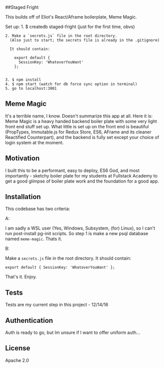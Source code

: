 ##Staged Fright

This builds off of Eliot's React/Aframe boilerplate, Meme Magic.

  Set up:
    1. $ createdb staged-fright (just for the first time, obvs)

    2. Make a `secrets.js` file in the root directory.
      (Also just to start; the secrets file is already in the .gitignore)

      It should contain:

        export default {
          SessionKey: 'WhateverYouWant'
        };


    3. $ npm install
    4. $ npm start (watch for db force sync option in terminal)
    5. go to localhost:3001





## Meme Magic

It's a terrible name, I know. Doesn't summarize this app at all. Here it is:
Meme Magic is a heavy handed backend boiler plate with some very light front end stuff set up. What little is set up on the front end is beautiful (PropTypes, Immutable.js for Redux Store, ES6, AFrame and its cleaner Reactified Counterpart), and the backend is fully set except your choice of login system at the moment.

## Motivation

I built this to be a performant, easy to deploy, ES6 God, and most importantly - sketchy boiler plate for my students at Fullstack Academy to get a good glimpse of boiler plate work and the foundation for a good app.

## Installation

This codebase has two criteria:

A:

  I am sadly a WSL user (Yes, Windows, Subsystem, (for) Linux), so I can't run post-install pg-init scripts. So step 1 is make a new psql database named `meme-magic`. Thats it.

B:

  Make a `secrets.js` file in the root directory. It should contain:

  `export default {
    SessionKey: 'WhateverYouWant'
  };`

That's it. Enjoy.

## Tests

Tests are my current step in this project - 12/14/16

## Authentication

Auth is ready to go, but Im unsure if I want to offer uniform auth...

## License

Apache 2.0
